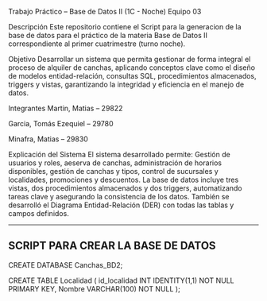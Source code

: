 Trabajo Práctico – Base de Datos II (1C - Noche)
Equipo 03

Descripción
Este repositorio contiene el Script para la generacion de la base de datos para el práctico de la materia Base de Datos II correspondiente al primer cuatrimestre (turno noche).

Objetivo
Desarrollar un sistema que permita gestionar de forma integral el proceso de alquiler de canchas, aplicando conceptos clave como el diseño de modelos entidad-relación, consultas SQL, procedimientos almacenados, triggers y vistas, garantizando la integridad y eficiencia en el manejo de datos.

Integrantes
Martin, Matias – 29822

Garcia, Tomás Ezequiel – 29780

Minafra, Matias – 29830

Explicación del Sistema
El sistema desarrollado permite: Gestión de usuarios y roles, aeserva de canchas, administración de horarios disponibles, gestión de canchas y tipos, control de sucursales y localidades, promociones y descuentos.
La base de datos incluye tres vistas, dos procedimientos almacenados y dos triggers, automatizando tareas clave y asegurando la consistencia de los datos. También se desarrolló el Diagrama Entidad-Relación (DER) con todas las tablas y campos definidos.


-----------------------------------------------------------------
SCRIPT PARA CREAR LA BASE DE DATOS
------------------------------------------------------------------

CREATE DATABASE Canchas_BD2;

CREATE TABLE Localidad (
    id_localidad INT IDENTITY(1,1) NOT NULL PRIMARY KEY,
    Nombre VARCHAR(100) NOT NULL
);

